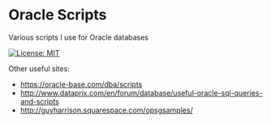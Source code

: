 # Oracle Scripts
Various scripts I use for Oracle databases

[![License: MIT](https://img.shields.io/badge/License-MIT-yellow.svg)](LICENSE "MIT License Copyright © 2017 Anthony Duguid")

Other useful sites: 

* https://oracle-base.com/dba/scripts 
* http://www.dataprix.com/en/forum/database/useful-oracle-sql-queries-and-scripts
* http://guyharrison.squarespace.com/opsgsamples/
